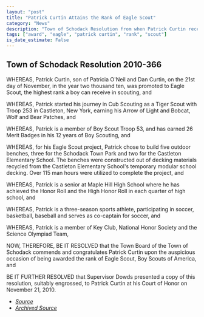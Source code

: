 ```yaml
---
layout: "post"
title: "Patrick Curtin Attains the Rank of Eagle Scout"
category: "News"
description: "Town of Schodack Resolution from when Patrick Curtin received his Eagle Scout rank."
tags: ["award", "eagle", "patrick curtin", "rank", "scout"]
is_date_estimate: False
---
```


## Town of Schodack Resolution 2010-366

WHEREAS, Patrick Curtin, son of Patricia O'Neil and Dan Curtin, on the 21st
day of November, in the year two thousand ten, was promoted to Eagle Scout,
the highest rank a boy can receive in scouting, and

WHEREAS, Patrick started his journey in Cub Scouting as a Tiger Scout with
Troop 253 in Castleton, New York, earning his Arrow of Light and Bobcat, Wolf
and Bear Patches, and

WHEREAS, Patrick is a member of Boy Scout Troop 53, and has earned 26
Merit Badges in his 12 years of Boy Scouting, and

WHEREAS, for his Eagle Scout project, Patrick chose to build five outdoor
benches, three for the Schodack Town Park and two for the Castleton
Elementary School. The benches were constructed out of decking materials
recycled from the Castleton Elementary School's temporary modular school
decking. Over 115 man hours were utilized to complete the project, and

WHEREAS, Patrick is a senior at Maple Hill High School where he has
achieved the Honor Roll and the High Honor Roll in each quarter of high
school, and

WHEREAS, Patrick is a three-season sports athlete, participating in soccer,
basketball, baseball and serves as co-captain for soccer, and

WHEREAS, Patrick is a member of Key Club, National Honor Society and the
Science Olympiad Team,

NOW, THEREFORE, BE IT RESOLVED that the Town Board of the Town of
Schodack commends and congratulates Patrick Curtin upon the auspicious
occasion of being awarded the rank of Eagle Scout, Boy Scouts of America,
and

BE IT FURTHER RESOLVED that Supervisor Dowds presented a copy of this
resolution, suitably engrossed, to Patrick Curtin at his Court of Honor on
November 21, 2010.

* *[Source](https://www.schodack.org/sites/g/files/vyhlif1186/f/uploads/2010_resolutions.pdf)*
* *[Archived Source](https://web.archive.org/web/20240410214901/https://www.schodack.org/sites/g/files/vyhlif1186/f/uploads/2010_resolutions.pdf)*

